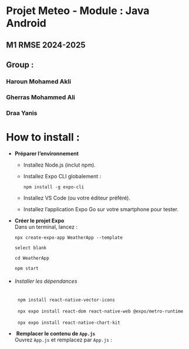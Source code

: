 # Projet Meteo - Module : Java Android
## M1 RMSE 2024-2025
## Group :
### Haroun Mohamed Akli 
### Gherras Mohammed Ali
### Draa Yanis  


# How to install :

- **Préparer l’environnement**
  
  - Installez Node.js (inclut npm).
    
  - Installez Expo CLI globalement :
    
    `npm install -g expo-cli`
    
  - Installez VS Code (ou votre éditeur préféré).
    
  - Installez l’application Expo Go sur votre smartphone pour tester.
    
- **Créer le projet Expo**  
  Dans un terminal, lancez :
  
  `npx create-expo-app WeatherApp --template`
  
  `select blank`
  
  `cd WeatherApp `
  
  `npm start`
  
- ###### Installer les dépendances
  

        `npm install react-native-vector-icons`

        `npx expo install react-dom react-native-web @expo/metro-runtime`

        `npx expo install react-native-chart-kit`

-  **Remplacer le contenu de `App.js`**  
  Ouvrez `App.js` et remplacez par `App.js` :
 